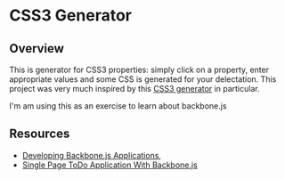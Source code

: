 # CSS3 Generator

## Overview

This is generator for CSS3 properties: simply click on a property, enter appropriate 
values and some CSS is generated for your delectation. This project was very much 
inspired by this [CSS3 generator](http://css3generator.com/) in particular.

I'm am using this as an exercise to learn about backbone.js

## Resources

* [Developing Backbone.js Applications](http://addyosmani.github.io/backbone-fundamentals/),
* [Single Page ToDo Application With Backbone.js](http://code.tutsplus.com/tutorials/single-page-todo-application-with-backbonejs--cms-21417)